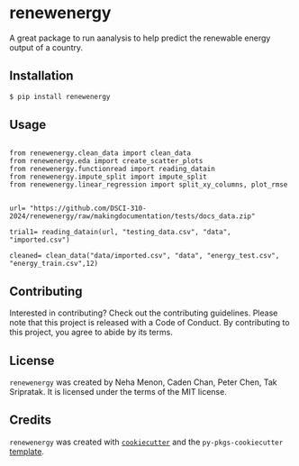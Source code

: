 # renewenergy

A great package to run aanalysis to help predict the renewable energy output of a country.

## Installation

```bash
$ pip install renewenergy
```

## Usage
```

from renewenergy.clean_data import clean_data
from renewenergy.eda import create_scatter_plots
from renewenergy.functionread import reading_datain
from renewenergy.impute_split import impute_split
from renewenergy.linear_regression import split_xy_columns, plot_rmse


url= "https://github.com/DSCI-310-2024/renewenergy/raw/makingdocumentation/tests/docs_data.zip"

trial1= reading_datain(url, "testing_data.csv", "data", "imported.csv")

cleaned= clean_data("data/imported.csv", "data", "energy_test.csv", "energy_train.csv",12)
```

## Contributing

Interested in contributing? Check out the contributing guidelines. Please note that this project is released with a Code of Conduct. By contributing to this project, you agree to abide by its terms.

## License

`renewenergy` was created by Neha Menon, Caden Chan, Peter Chen, Tak Sripratak. It is licensed under the terms of the MIT license.

## Credits

`renewenergy` was created with [`cookiecutter`](https://cookiecutter.readthedocs.io/en/latest/) and the `py-pkgs-cookiecutter` [template](https://github.com/py-pkgs/py-pkgs-cookiecutter).
